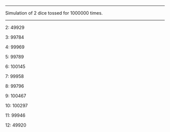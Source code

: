 ***
Simulation of 2 dice tossed for 1000000 times.
***
2: 49929

3: 99784

4: 99969

5: 99789

6: 100145

7: 99958

8: 99796

9: 100467

10: 100297

11: 99946

12: 49920
